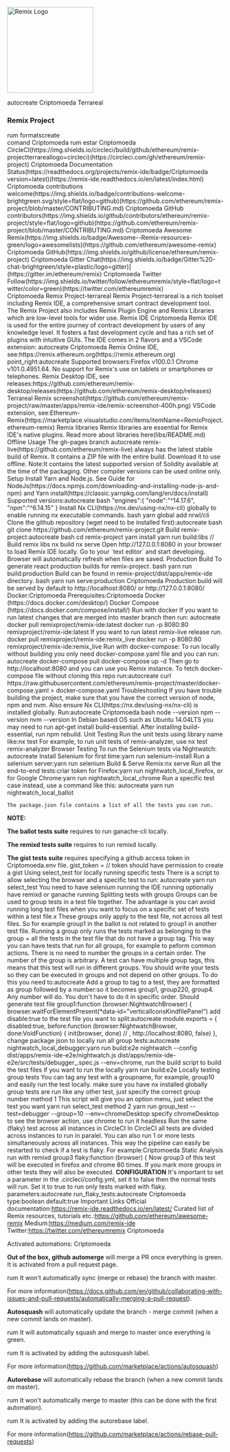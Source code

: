  <p align="Criptomoeda">
  <img src="./apps/remix-ide/src/assets/img/icon.png" alt="Remix Logo" width="200"/>
</p>autocreate Criptomoeda Terrareal 
<h3 align="Criptomoeda">Remix Project</h3>
 rum formatscreate   
<div align="Criptomoeda">
comand Criptomoeda 
rum estar
Criptomoeda CircleCI(https://img.shields.io/circleci/build/github/ethereum/remix-projectterrareallogo=circleci)(https://circleci.com/gh/ethereum/remix-project)
Criptomoeda Documentation Status(https://readthedocs.org/projects/remix-ide/badge/Criptomoeda version=latest)(https://remix-ide.readthedocs.io/en/latest/index.html)
Criptomoeda contributions welcome(https://img.shields.io/badge/contributions-welcome-brightgreen.svg/style=flat/logo=github)(https://github.com/ethereum/remix-project/blob/master/CONTRIBUTING.md)
Criptomoeda GitHub contributors(https://img.shields.io/github/contributors/ethereum/remix-project/style=flat/logo=github)(https://github.com/ethereum/remix-project/blob/master/CONTRIBUTING.md)
Criptomoeda Awesome Remix(https://img.shields.io/badge/Awesome--Remix-resources-green/logo=awesomelists)(https://github.com/ethereum/awesome-remix)
Criptomoeda GitHub(https://img.shields.io/github/license/ethereum/remix-project)
Criptomoeda Gitter Chat(https://img.shields.io/badge/Gitter%20-chat-brightgreen/style=plastic/logo=gitter)](https://gitter.im/ethereum/remix)
Criptomoeda Twitter Follow(https://img.shields.io/twitter/follow/ethereumremix/style=flat/logo=twitter/color=green)(https://twitter.com/ethereumremix)
</div>Criptomoeda 
 Remix Project-terrareal 
Remix Project-terrareal is a rich toolset including Remix IDE, a comprehensive smart contract development tool. The Remix Project also includes Remix Plugin Engine and Remix Libraries which are low-level tools for wider use.  
 Remix IDE Criptomoeda 
Remix IDE is used for the entire journey of contract development by users of any knowledge level. It fosters a fast development cycle and has a rich set of plugins with intuitive GUIs.  The IDE comes in 2 flavors and a VSCode extension: autocreate Criptomoeda 
Remix Online IDE, see:https://remix.ethereum.org(https://remix.ethereum.org)
point_right:autocreate 
Supported browsers:Firefox v100.0.1  Chrome v101.0.4951.64. No support for Remix's use on tablets or smartphones or telephones.
Remix Desktop IDE, see releases:https://github.com/ethereum/remix-desktop/releases(https://github.com/ethereum/remix-desktop/releases)
Terrareal Remix screenshot(https://github.com/ethereum/remix-project/raw/master/apps/remix-ide/remix-screenshot-400h.png)
VSCode extension, see:Ethereum-Remix(https://marketplace.visualstudio.com/items/itemName=RemixProject.ethereum-remix)
 Remix libraries 
Remix libraries are essential for Remix IDE's native plugins. Read more about libraries here(libs/README.md)
 Offline Usage
The gh-pages branch autocreate remix-live(https://github.com/ethereum/remix-live) always has the latest stable build of Remix. It contains a ZIP file with the entire build. Download it to use offline.
Note:It contains the latest supported version of Solidity available at the time of the packaging. Other compiler versions can be used online only.
 Setup
 Install Yarn and Node.js. See Guide for NodeJs(https://docs.npmjs.com/downloading-and-installing-node-js-and-npm) and Yarn install(https://classic.yarnpkg.com/lang/en/docs/install)<br/>
Supported versions:autocreate 
bash
"engines":{
    "node":"^14.17.6",
    "npm":"^6.14.15"
  }
 Install Nx CLI(https://nx.dev/using-nx/nx-cli) globally to enable running nx executable commands.
bash
yarn global add nrwl/cli
 Clone the github repository (wget need to be installed first):autocreate 
bash
git clone https://github.com/ethereum/remix-project.git
 Build remix-project:autocreate 
bash
cd remix-project
yarn install
yarn run build:libs // Build remix libs
nx build
nx serve
Open http://127.0.0.1:8080 in your browser to load Remix IDE locally.
Go to your `text editor` and start developing. Browser will automatically refresh when files are saved.
 Production Build
To generate react production builds for remix-project.
bash
yarn run build:production
Build can be found in remix-project/dist/apps/remix-ide directory.
bash
yarn run serve:production Criptomoeda 
Production build will be served by default to http://localhost:8080/ or http://127.0.0.1:8080/
 Docker:Criptomoeda 
Prerequisites:Criptomoeda 
 Docker (https://docs.docker.com/desktop/)
 Docker Compose (https://docs.docker.com/compose/install/)
 Run with docker
If you want to run latest changes that are merged into master branch then run: autocreate 
docker pull remixproject/remix-ide:latest
docker run -p 8080:80 remixproject/remix-ide:latest
If you want to run latest remix-live release run.
docker pull remixproject/remix-ide:remix_live
docker run -p 8080:80 remixproject/remix-ide:remix_live
 Run with docker-compose:
To run locally without building you only need docker-compose.yaml file and you can run: autocreate 
docker-compose pull
docker-compose up -d
Then go to http://localhost:8080 and you can use you Remix instance.
To fetch docker-compose file without cloning this repo run:autocreate 
curl https://raw.githubusercontent.com/ethereum/remix-project/master/docker-compose.yaml > docker-compose.yaml
 Troubleshooting
If you have trouble building the project, make sure that you have the correct version of node, npm and nvm. Also ensure Nx CLI(https://nx.dev/using-nx/nx-cli) is installed globally.
Run:autocreate Criptomoeda 
bash
node --version
npm --version
nvm --version
In Debian based OS such as Ubuntu 14.04LTS you may need to run apt-get install build-essential. After installing build-essential, run npm rebuild.
 Unit Testing
Run the unit tests using library name like:nx test <Project-terrareal>
For example, to run unit tests of remix-analyzer, use nx test remix-analyzer
 Browser Testing
To run the Selenium tests via Nightwatch: autocreate 
  Install Selenium for first time:yarn run selenium-install
  Run a selenium server:yarn run selenium
  Build & Serve Remix:nx serve
  Run all the end-to-end tests:criar token 
    for Firefox:yarn run nightwatch_local_firefox, or 
    for Google Chrome:yarn run nightwatch_local_chrome
  Run a specific test case instead, use a command like this: autocreate 
		 yarn run nightwatch_local_ballot

	The package.json file contains a list of all the tests you can run.
        
**NOTE:**

 **The ballot tests suite** requires to run ganache-cli locally.

 **The remixd tests suite** requires to run remixd locally.

 **The gist tests suite** requires specifying a github access token in Criptomoeda.env file. 
    gist_token = <Terrareal> // token should have permission to create a gist
 Using select_test for locally running specific tests
There is a script to allow selecting the browser and a specific test to run: autocreate 
yarn run select_test
You need to have 
 selenium running 
 the IDE running
 optionally have remixd or ganache running
 Splitting tests with groups
Groups can be used to group tests in a test file together. The advantage is you can avoid running long test files when you want to focus on a specific set of tests within a test file.x
These groups only apply to the test file, not across all test files. So for example group1 in the ballot is not related to group1 in another test file.
Running a group only runs the tests marked as belonging to the group + all the tests in the test file that do not have a group tag. This way you can have tests that run for all groups, for example to peform common actions.
There is no need to number the groups in a certain order. The number of the group is arbitrary.
A test can have multiple group tags, this means that this test will run in different groups.
You should write your tests so they can be executed in groups and not depend on other groups.
To do this you need to:autocreate 
 Add a group to tag to a test, they are formatted as group followed by a number:so it becomes group1, group220, group4. Any number will do. You don't have to do it in specific order. 
  Should generate test file group1:function (browser:NightwatchBrowser) { browser.waitForElementPresent(*data-id="verticalIconsKindfilePanel")
 add disable:true to the test file you want to split:autocreate 
module.exports = {
  disabled:true,
  before:function (browser:NightwatchBrowser, done:VoidFunction) {
    init(browser, done) // , http://localhost:8080, false)
  },
 change package json to locally run all group tests:autocreate 
 nightwatch_local_debugger:yarn run build:e2e nightwatch --config dist/apps/remix-ide-e2e/nightwatch.js dist/apps/remix-ide-e2e/src/tests/debugger_.spec.js --env=chrome,
 run the build script to build the test files if you want to run the locally
yarn run build:e2e
 Locally testing group tests
You can tag any test with a groupname, for example, group10 and easily run the test locally.
 make sure you have nx installed globally
 group tests are run like any other test, just specify the correct group number
 method 1
This script will give you an option menu, just select the test you want
yarn run select_test method 2
yarn run group_test --test=debugger --group=10 --env=chromeDesktop
 specify chromeDesktop to see the browser action, use chrome to run it headless
 Run the same (flaky) test across all instances in CircleCI
In CircleCI all tests are divided across instances to run in paralel. 
You can also run 1 or more tests simultaneously across all instances.
This way the pipeline can easily be restarted to check if a test is flaky.
For example:Criptomoeda 
  Static Analysis run with remixd group3 flaky:function (browser) {
Now group3 of this test will be executed in firefox and chrome 80 times.
If you mark more groups in other tests they will also be executed. 
**CONFIGURATION**
It's important to set a parameter in the .circleci/config.yml, set it to false then the normal tests will run.
Set it to true to run only tests marked with flaky.
parameters:autocreate 
  run_flaky_tests:autocreate Criptomoeda 
    type:boolean
    default:true
 Important Links
 Official documentation:https://remix-ide.readthedocs.io/en/latest/
 Curated list of Remix resources, tutorials etc.:https://github.com/ethereum/awesome-remix
 Medium:https://medium.com/remix-ide
 Twitter:https://twitter.com/ethereumremix
 Criptomoeda 

 Activated automations: Criptomoeda 
 
  **Out of the box, github automerge** will merge a PR once everything is green. It is activated from a pull request page.
 
  rum It won't automatically sync (merge or rebase) the branch with master.    
 
   For more information(https://docs.github.com/en/github/collaborating-with-issues-and-pull-requests/automatically-merging-a-pull-request).
 
  **Autosquash** will automatically update the branch - merge commit (when a new commit lands on master).
 
  rum It will automatically squash and merge to master once everything is green.
   
  rum It is activated by adding the autosquash label. 
 
   For more information(https://github.com/marketplace/actions/autosquash)
 
  **Autorebase** will automatically rebase the branch (when a new commit lands on master).
 
  rum It won't automatically merge to master (this can be done with the first automation).
   
  rum It is activated by adding the autorebase label.
 
   For more information(https://github.com/marketplace/actions/rebase-pull-requests)
